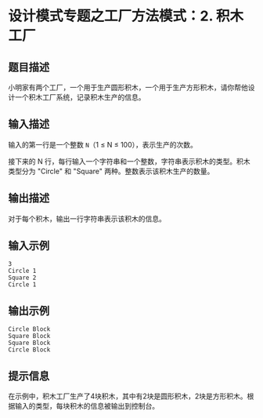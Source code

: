 # 设计模式专题之工厂方法模式：2. 积木工厂

## 题目描述
小明家有两个工厂，一个用于生产圆形积木，一个用于生产方形积木，请你帮他设计一个积木工厂系统，记录积木生产的信息。

## 输入描述
输入的第一行是一个整数 `N`（1 ≤ N ≤ 100），表示生产的次数。

接下来的 N 行，每行输入一个字符串和一个整数，字符串表示积木的类型。积木类型分为 "Circle" 和 "Square" 两种。整数表示该积木生产的数量。

## 输出描述
对于每个积木，输出一行字符串表示该积木的信息。

## 输入示例
```
3
Circle 1
Square 2
Circle 1
```

## 输出示例
```
Circle Block
Square Block
Square Block
Circle Block
```

## 提示信息
在示例中，积木工厂生产了4块积木，其中有2块是圆形积木，2块是方形积木。根据输入的类型，每块积木的信息被输出到控制台。
